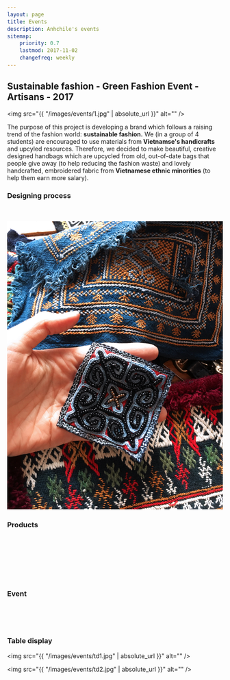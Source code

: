```yaml
---
layout: page
title: Events 
description: Anhchile's events
sitemap:
    priority: 0.7
    lastmod: 2017-11-02
    changefreq: weekly
---
```


## Sustainable fashion - Green Fashion Event - Artisans - 2017

<span class="image fit"><img src="{{ "/images/events/1.jpg" | absolute_url }}" alt="" /></span>

The purpose of this project is developing a brand which follows a raising trend of the fashion world: <b>sustainable fashion.</b> We (in a group of 4 students) are encouraged to use materials from <b>Vietnamse's handicrafts</b> and upcyled resources. Therefore, we decided to make beautiful, creative designed handbags which are upcycled from old, out-of-date bags that people give away (to help reducing the fashion waste) and lovely handcrafted, embroidered fabric from <b>Vietnamese ethnic minorities</b> (to help them earn more salary).

<h3>Designing process</h3>

<div class="box alt">
		<div class="row 50% uniform">
			<div class="4u"><span class="image fit"><img src="{{ "/images/events/design3.jpg" | absolute_url }}" alt="" /></span></div>
			<div class="4u"><span class="image fit"><img src="{{ "/images/events/design2.jpg" | absolute_url }}" alt="" /></span></div>
			<div class="4u$"><span class="image fit"><img src="/images/events/design1.jpg" alt="" /></span></div>
			<!-- Break -->

<h3>Products</h3>

<div class="box alt">
		<div class="row 50% uniform">
			<div class="4u"><span class="image fit"><img src="{{ "/images/events/pts1.jpg" | absolute_url }}" alt="" /></span></div>
			<div class="4u"><span class="image fit"><img src="{{ "/images/events/pts2.jpg" | absolute_url }}" alt="" /></span></div>
			<div class="4u$"><span class="image fit"><img src="{{ "/images/events/pts3.jpg" | absolute_url }}" alt="" /></span></div>
			<!-- Break -->
			<div class="4u"><span class="image fit"><img src="{{ "/images/events/pts4.jpg" | absolute_url }}" alt="" /></span></div>
			<div class="4u"><span class="image fit"><img src="{{ "/images/events/flatlay1.jpg" | absolute_url }}" alt="" /></span></div>
			<div class="4u$"><span class="image fit"><img src="{{ "/images/events/flatlay2.jpg" | absolute_url }}" alt="" /></span></div>
			<!-- Break -->


<h3>Event</h3>

<div class="box alt">
		<div class="row 50% uniform">
			<div class="4u"><span class="image fit"><img src="{{ "/images/events/customer1.jpg" | absolute_url }}" alt="" /></span></div>
			<div class="4u"><span class="image fit"><img src="{{ "/images/events/customer2.jpg" | absolute_url }}" alt="" /></span></div>
			<div class="4u$"><span class="image fit"><img src="{{ "/images/events/customer3.jpg" | absolute_url }}" alt="" /></span></div>	
		</div>
	</div>

<h3>Table display</h3>

<span class="image fit"><img src="{{ "/images/events/td1.jpg" | absolute_url }}" alt="" /></span>

<span class="image fit"><img src="{{ "/images/events/td2.jpg" | absolute_url }}" alt="" /></span>









